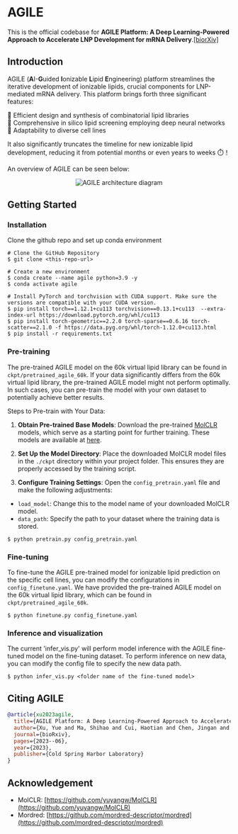 # AGILE

This is the official codebase for **AGILE Platform: A Deep Learning-Powered Approach to Accelerate LNP Development for mRNA Delivery**.[[biorXiv]](https://www.biorxiv.org/content/10.1101/2023.06.01.543345v1.abstract)

## Introduction

AGILE (**A**I-**G**uided **I**onizable **L**ipid **E**ngineering) platform streamlines the iterative development of ionizable lipids, crucial components for LNP-mediated mRNA delivery. This platform brings forth three significant features: 

:test_tube: Efficient design and synthesis of combinatorial lipid libraries\
:brain: Comprehensive in silico lipid screening employing deep neural networks\
:dna: Adaptability to diverse cell lines

It also significantly truncates the timeline for new ionizable lipid development, reducing it from potential months or even years to weeks :stopwatch:！

An overview of AGILE can be seen below:

<p align="center">
  <img src="https://github.com/bowang-lab/AGILE/blob/590b980e55a4e43dff5f1bc8c86d2d02791be05e/figures/AGILE_overview.png" alt="AGILE architecture diagram" border="0">
</p>


## Getting Started

### Installation

Clone the github repo and set up conda environment 

```
# Clone the GitHub Repository
$ git clone <this-repo-url>

# Create a new environment
$ conda create --name agile python=3.9 -y
$ conda activate agile

# Install PyTorch and torchvision with CUDA support. Make sure the versions are compatible with your CUDA version.
$ pip install torch==1.12.1+cu113 torchvision==0.13.1+cu113  --extra-index-url https://download.pytorch.org/whl/cu113
$ pip install torch-geometric==2.2.0 torch-sparse==0.6.16 torch-scatter==2.1.0 -f https://data.pyg.org/whl/torch-1.12.0+cu113.html
$ pip install -r requirements.txt
```
### Pre-training

The pre-trained AGILE model on the 60k virtual lipid library can be found in `ckpt/pretrained_agile_60k`. If your data significantly differs from the 60k virtual lipid library, the pre-trained AGILE model might not perform optimally. In such cases, you can pre-train the model with your own dataset to potentially achieve better results.

Steps to Pre-train with Your Data:
1. **Obtain Pre-trained Base Models**: Download the pre-trained [MolCLR](https://www.nature.com/articles/s42256-022-00447-x) models, which serve as a starting point for further training. These models are available at [here](https://github.com/yuyangw/MolCLR).

1. **Set Up the Model Directory**:
Place the downloaded MolCLR model files in the `./ckpt` directory within your project folder. This ensures they are properly accessed by the training script.

1. **Configure Training Settings**:
Open the `config_pretrain.yaml` file and make the following adjustments:
- `load_model`: Change this to the model name of your downloaded MolCLR model.
- `data_path`: Specify the path to your dataset where the training data is stored.

```
$ python pretrain.py config_pretrain.yaml
```

### Fine-tuning

To fine-tune the AGILE pre-trained model for ionizable lipid prediction on the specific cell lines, you can modify the configurations in `config_finetune.yaml`. We have provided the pre-trained AGILE model on the 60k virtual lipid library, which can be found in `ckpt/pretrained_agile_60k`.

```
$ python finetune.py config_finetune.yaml
```

### Inference and visualization

The current 'infer_vis.py' will perform model inference with the AGILE fine-tuned model on the fine-tuning dataset. To perform inference on new data, you can modify the config file to specify the new data path.

```
$ python infer_vis.py <folder name of the fine-tuned model>
```

## Citing AGILE

```bibtex
@article{xu2023agile,
  title={AGILE Platform: A Deep Learning-Powered Approach to Accelerate LNP Development for mRNA Delivery},
  author={Xu, Yue and Ma, Shihao and Cui, Haotian and Chen, Jingan and Xu, Shufen and Wang, Kevin and Varley, Andrew and Lu, Rick Xing Ze and Bo, Wang and Li, Bowen},
  journal={bioRxiv},
  pages={2023--06},
  year={2023},
  publisher={Cold Spring Harbor Laboratory}
}
```
## Acknowledgement

- MolCLR: [https://github.com/yuyangw/MolCLR](https://github.com/yuyangw/MolCLR)
- Mordred: [https://github.com/mordred-descriptor/mordred](https://github.com/mordred-descriptor/mordred)
